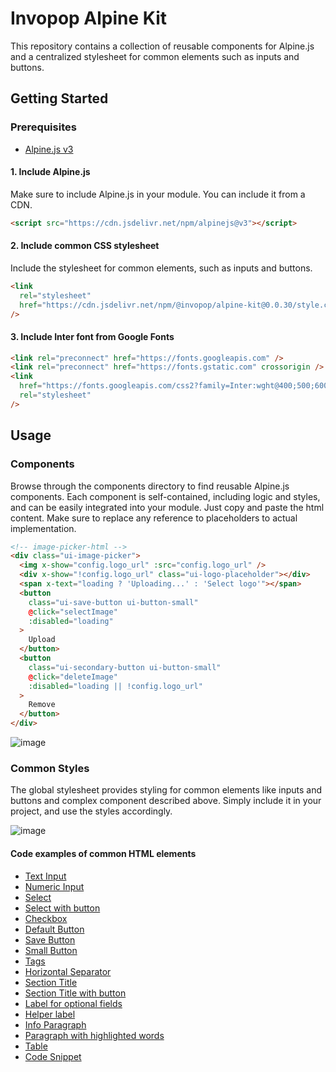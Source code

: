 # Invopop Alpine Kit

This repository contains a collection of reusable components for Alpine.js and a centralized stylesheet for common elements such as inputs and buttons.

## Getting Started

### Prerequisites

- [Alpine.js v3](https://github.com/alpinejs/alpine)

#### 1. Include Alpine.js

Make sure to include Alpine.js in your module. You can include it from a CDN.

```html
<script src="https://cdn.jsdelivr.net/npm/alpinejs@v3"></script>
```

#### 2. Include common CSS stylesheet

Include the stylesheet for common elements, such as inputs and buttons.

```html
<link
  rel="stylesheet"
  href="https://cdn.jsdelivr.net/npm/@invopop/alpine-kit@0.0.30/style.css"
/>
```

#### 3. Include Inter font from Google Fonts

```html
<link rel="preconnect" href="https://fonts.googleapis.com" />
<link rel="preconnect" href="https://fonts.gstatic.com" crossorigin />
<link
  href="https://fonts.googleapis.com/css2?family=Inter:wght@400;500;600&display=swap"
  rel="stylesheet"
/>
```

## Usage

### Components

Browse through the components directory to find reusable Alpine.js components. Each component is self-contained, including logic and styles, and can be easily integrated into your module. Just copy and paste the html content. Make sure to replace any reference to placeholders to actual implementation.

```html
<!-- image-picker-html -->
<div class="ui-image-picker">
  <img x-show="config.logo_url" :src="config.logo_url" />
  <div x-show="!config.logo_url" class="ui-logo-placeholder"></div>
  <span x-text="loading ? 'Uploading...' : 'Select logo'"></span>
  <button
    class="ui-save-button ui-button-small"
    @click="selectImage"
    :disabled="loading"
  >
    Upload
  </button>
  <button
    class="ui-secondary-button ui-button-small"
    @click="deleteImage"
    :disabled="loading || !config.logo_url"
  >
    Remove
  </button>
</div>
```

![image](https://github.com/invopop/alpine-kit/assets/12644599/475d4bc2-0d44-418d-9b76-e159bc034f91)

### Common Styles

The global stylesheet provides styling for common elements like inputs and buttons and complex component described above. Simply include it in your project, and use the styles accordingly.

![image](https://github.com/invopop/alpine-kit/assets/12644599/fca008f2-538c-4817-ad7a-e99dea459dc7)

#### Code examples of common HTML elements

- [Text Input](https://codepen.io/javiermartinez/pen/ZEdYXLr)
- [Numeric Input](https://codepen.io/javiermartinez/pen/bGPNoEe)
- [Select](https://codepen.io/javiermartinez/pen/mdZyByN)
- [Select with button](https://codepen.io/javiermartinez/pen/XWwvaxy)
- [Checkbox](https://codepen.io/javiermartinez/pen/NWZPapd)
- [Default Button](https://codepen.io/javiermartinez/pen/bGPNorg)
- [Save Button](https://codepen.io/javiermartinez/pen/rNEaGGK)
- [Small Button](https://codepen.io/javiermartinez/pen/MWMYEOQ)
- [Tags](https://codepen.io/javiermartinez/pen/mdZyBwy)
- [Horizontal Separator](https://codepen.io/javiermartinez/pen/LYKEzeo)
- [Section Title](https://codepen.io/javiermartinez/pen/jOjEGzG)
- [Section Title with button](https://codepen.io/javiermartinez/pen/vYqEerO)
- [Label for optional fields](https://codepen.io/javiermartinez/pen/BagyvyG)
- [Helper label](https://codepen.io/javiermartinez/pen/RwzNLyW)
- [Info Paragraph](https://codepen.io/javiermartinez/pen/MWMYZWW)
- [Paragraph with highlighted words](https://codepen.io/javiermartinez/pen/dyBPVjb)
- [Table](https://codepen.io/javiermartinez/pen/MWMYEBG)
- [Code Snippet](https://codepen.io/javiermartinez/pen/YzoPrJX)
